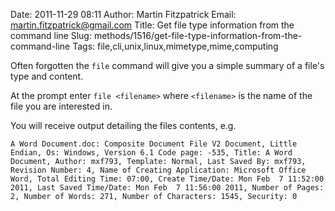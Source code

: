 Date: 2011-11-29 08:11
Author: Martin Fitzpatrick
Email: martin.fitzpatrick@gmail.com
Title: Get file type information from the command line
Slug: methods/1516/get-file-type-information-from-the-command-line
Tags: file,cli,unix,linux,mimetype,mime,computing

Often forgotten the `file` command will give you a simple summary of a file's type and content.









At the prompt enter `file <filename>` where `<filename>` is the name of the file you are interested in. 

You will receive output detailing the files contents, e.g. 

`A Word Document.doc: Composite Document File V2 Document, Little Endian, Os: Windows, Version 6.1 Code page: -535, Title: A Word Document, Author: mxf793, Template: Normal, Last Saved By: mxf793, Revision Number: 4, Name of Creating Application: Microsoft Office Word, Total Editing Time: 07:00, Create Time/Date: Mon Feb  7 11:52:00 2011, Last Saved Time/Date: Mon Feb  7 11:56:00 2011, Number of Pages: 2, Number of Words: 271, Number of Characters: 1545, Security: 0`







